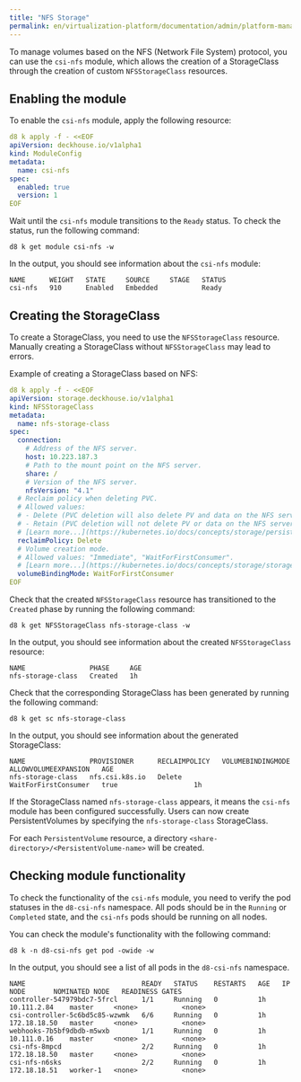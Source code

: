 ```yaml
---
title: "NFS Storage"
permalink: en/virtualization-platform/documentation/admin/platform-management/storage/external/nfs.html
---
```


To manage volumes based on the NFS (Network File System) protocol, you can use the `csi-nfs` module, which allows the creation of a StorageClass through the creation of custom `NFSStorageClass` resources.

## Enabling the module

To enable the `csi-nfs` module, apply the following resource:

```yaml
d8 k apply -f - <<EOF
apiVersion: deckhouse.io/v1alpha1
kind: ModuleConfig
metadata:
  name: csi-nfs
spec:
  enabled: true
  version: 1
EOF
```

Wait until the `csi-nfs` module transitions to the `Ready` status.
To check the status, run the following command:

```shell
d8 k get module csi-nfs -w
```

In the output, you should see information about the `csi-nfs` module:

```console
NAME      WEIGHT   STATE     SOURCE     STAGE   STATUS
csi-nfs   910      Enabled   Embedded           Ready
```

## Creating the StorageClass

To create a StorageClass, you need to use the `NFSStorageClass` resource. Manually creating a StorageClass without `NFSStorageClass` may lead to errors.

Example of creating a StorageClass based on NFS:

```yaml
d8 k apply -f - <<EOF
apiVersion: storage.deckhouse.io/v1alpha1
kind: NFSStorageClass
metadata:
  name: nfs-storage-class
spec:
  connection:
    # Address of the NFS server.
    host: 10.223.187.3
    # Path to the mount point on the NFS server.
    share: /
    # Version of the NFS server.
    nfsVersion: "4.1"
  # Reclaim policy when deleting PVC.
  # Allowed values:
  # - Delete (PVC deletion will also delete PV and data on the NFS server).
  # - Retain (PVC deletion will not delete PV or data on the NFS server, requiring manual removal by the user).
  # [Learn more...](https://kubernetes.io/docs/concepts/storage/persistent-volumes/#reclaiming)
  reclaimPolicy: Delete
  # Volume creation mode.
  # Allowed values: "Immediate", "WaitForFirstConsumer".
  # [Learn more...](https://kubernetes.io/docs/concepts/storage/storage-classes/#volume-binding-mode)
  volumeBindingMode: WaitForFirstConsumer
EOF
```

Check that the created `NFSStorageClass` resource has transitioned to the `Created` phase by running the following command:

```shell
d8 k get NFSStorageClass nfs-storage-class -w
```

In the output, you should see information about the created `NFSStorageClass` resource:

```console
NAME                PHASE     AGE
nfs-storage-class   Created   1h
```

Check that the corresponding StorageClass has been generated by running the following command:

```shell
d8 k get sc nfs-storage-class
```

In the output, you should see information about the generated StorageClass:

```console
NAME                PROVISIONER      RECLAIMPOLICY   VOLUMEBINDINGMODE      ALLOWVOLUMEEXPANSION   AGE
nfs-storage-class   nfs.csi.k8s.io   Delete          WaitForFirstConsumer   true                   1h
```

If the StorageClass named `nfs-storage-class` appears, it means the `csi-nfs` module has been configured successfully. Users can now create PersistentVolumes by specifying the `nfs-storage-class` StorageClass.

For each `PersistentVolume` resource, a directory `<share-directory>/<PersistentVolume-name>` will be created.

## Checking module functionality

To check the functionality of the `csi-nfs` module, you need to verify the pod statuses in the `d8-csi-nfs` namespace.
All pods should be in the `Running` or `Completed` state, and the `csi-nfs` pods should be running on all nodes.

You can check the module's functionality with the following command:

```shell
d8 k -n d8-csi-nfs get pod -owide -w
```

In the output, you should see a list of all pods in the `d8-csi-nfs` namespace.

```console
NAME                             READY   STATUS    RESTARTS   AGE   IP             NODE       NOMINATED NODE   READINESS GATES
controller-547979bdc7-5frcl      1/1     Running   0          1h    10.111.2.84    master     <none>           <none>
csi-controller-5c6bd5c85-wzwmk   6/6     Running   0          1h    172.18.18.50   master     <none>           <none>
webhooks-7b5bf9dbdb-m5wxb        1/1     Running   0          1h    10.111.0.16    master     <none>           <none>
csi-nfs-8mpcd                    2/2     Running   0          1h    172.18.18.50   master     <none>           <none>
csi-nfs-n6sks                    2/2     Running   0          1h    172.18.18.51   worker-1   <none>           <none>
```
